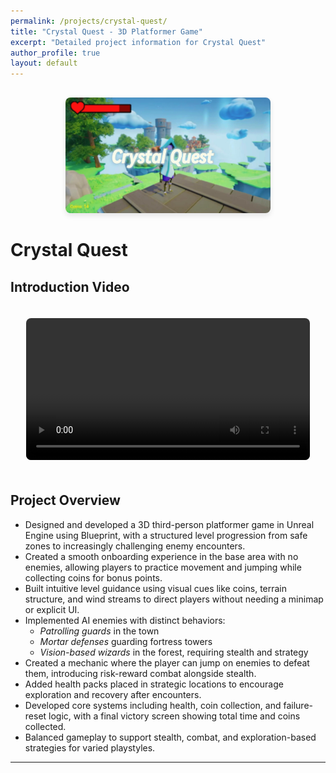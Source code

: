 ```yaml
---
permalink: /projects/crystal-quest/
title: "Crystal Quest - 3D Platformer Game"
excerpt: "Detailed project information for Crystal Quest"
author_profile: true
layout: default
---
```


<div style="text-align: center; margin: 30px 0;">
  <img src="/images/projects/crystal_quest_cover.jpg" alt="Crystal Quest" style="max-width: 65%; height: auto; border-radius: 8px; box-shadow: 0 4px 8px rgba(0,0,0,0.1);">
</div>

<h1 style="font-size: 1.75rem; font-weight: 700;">Crystal Quest</h1>

## Introduction Video

<div style="text-align: center;">
  <video width="90%" controls preload="metadata" style="border-radius: 8px; margin: 20px 0;">
    <source src="/images/projects/crystal_quest.mp4" type="video/mp4">
    <p>Your browser does not support the video tag. <a href="/images/projects/crystal_quest.mp4" target="_blank">Click here to download the video</a></p>
  </video>
</div>

## Project Overview

- Designed and developed a 3D third-person platformer game in Unreal Engine using Blueprint, with a structured level progression from safe zones to increasingly challenging enemy encounters.
- Created a smooth onboarding experience in the base area with no enemies, allowing players to practice movement and jumping while collecting coins for bonus points.
- Built intuitive level guidance using visual cues like coins, terrain structure, and wind streams to direct players without needing a minimap or explicit UI.
- Implemented AI enemies with distinct behaviors:
  - *Patrolling guards* in the town
  - *Mortar defenses* guarding fortress towers
  - *Vision-based wizards* in the forest, requiring stealth and strategy
- Created a mechanic where the player can jump on enemies to defeat them, introducing risk-reward combat alongside stealth.
- Added health packs placed in strategic locations to encourage exploration and recovery after encounters.
- Developed core systems including health, coin collection, and failure-reset logic, with a final victory screen showing total time and coins collected.
- Balanced gameplay to support stealth, combat, and exploration-based strategies for varied playstyles.


---